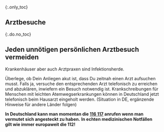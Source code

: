{:.only_toc}
## Arztbesuche

{:.do.no_toc}
## Jeden unnötigen persönlichen Arztbesuch vermeiden

Krankenhäuser aber auch Arztpraxen sind Infektionsherde.

Überlege, ob Dein Anliegen akut ist, 
dass Du zeitnah einen Arzt aufsuchen musst.
Falls ja, versuche den entsprechenden Arzt telefonisch zu erreichen und abzuklären, inwiefern ein Besuch notwendig ist. 
Krankschreibungen für Menschen mit leichten Atemwegserkrankungen können
in Deutschland jetzt telefonisch beim Hausarzt eingeholt werden. (Situation in DE, ergänzende Hinweise für andere Länder folgen)

**In Deutschland kann man momentan die [116 117](https://www.116117.de/de/coronavirus.php) anrufen wenn man vermutet sich angesteckt zu haben.**
**In echten medizinischen Notfällen gilt wie immer europaweit die 112!**
